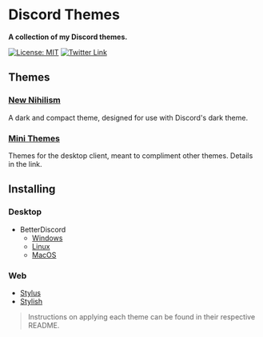 # Discord Themes

**A collection of my Discord themes.**

[![License: MIT](https://img.shields.io/badge/License-MIT-blue.svg?style=flat-square)](./LICENSE)
[![Twitter Link](https://img.shields.io/badge/Twitter-@chronobserver-696969.svg?style=flat-square&logo=twitter)](https://twitter.com/chronobserver)

## Themes

### [New Nihilism](NewNihilism)

A dark and compact theme, designed for use with Discord's dark theme.

<!--- WIP
### [Devilman](Devilman)

A theme based on the Devilman mythos.
--->

### [Mini Themes](MiniThemes)

Themes for the desktop client, meant to compliment other themes. Details in the link.

## Installing

### Desktop
- BetterDiscord
  - [Windows](https://github.com/rauenzi/BetterDiscordApp/releases/download/0.2.82/BetterDiscordWI.exe)
  - [Linux](https://github.com/ObserverOfTime/betterdiscordctl#betterdiscordctl)
  - [MacOS](https://github.com/rauenzi/BetterDiscordApp/releases/download/0.2.82/BetterDiscordMacInstaller.zip)

### Web

- [Stylus](https://github.com/openstyles/stylus)
- [Stylish](https://github.com/stylish-userstyles/stylish)

> Instructions on applying each theme can be found in their respective README.

